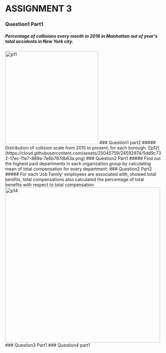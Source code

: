 # ASSIGNMENT 3
### Question1 Part1
##### Percentage of collisions every month in 2016 in Manhattan out of year's total accidents in New York city.
<img height="300" width="300" alt="p11" src="https://cloud.githubusercontent.com/assets/25045759/24592976/5ddcffd8-17ec-11e7-9fb8-6f22f1ee1e1f.png">
### Question1 part2
##### Distribution of collision scale from 2015 to present, for each borough.
![p12](https://cloud.githubusercontent.com/assets/25045759/24592974/5dd9c732-17ec-11e7-889a-7e6b787db63a.png)
### Question2 Part1
##### Find out the highest paid departments in each organization group by calculating mean of total compensation for every department.
### Question2 Part2
##### For each ‘Job Family’ employees are associated with, showed total benifits, total compensations also calculated the percentage of total benefits with respect to total compensation
<img height="500" width="500" alt="p14" src="https://cloud.githubusercontent.com/assets/25045759/24592975/5dda7c18-17ec-11e7-803b-7420839af73f.png">
### Question3 Part1
### Question4 part1

